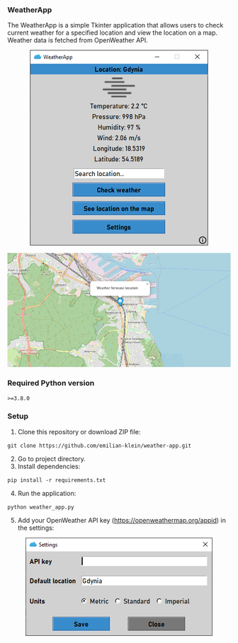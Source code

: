 ### WeatherApp
The WeatherApp is a simple Tkinter application that allows users to check current weather for a specified location and view the location on a map. 
Weather data is fetched from OpenWeather API.
<p align="center">
    <img src="images/screenshots/app.png">
</p>
<p align="center">
    <img src="images/screenshots/app2.png">
</p>

### Required Python version
```
>=3.8.0
```

### Setup
1. Clone this repository or download ZIP file:
```
git clone https://github.com/emilian-klein/weather-app.git
```
2. Go to project directory.
3. Install dependencies:
```
pip install -r requirements.txt
```
4. Run the application:
```
python weather_app.py
```
5. Add your OpenWeather API key (https://openweathermap.org/appid) in the settings:
<p align="center">
    <img src="images/screenshots/app3.png">
</p>